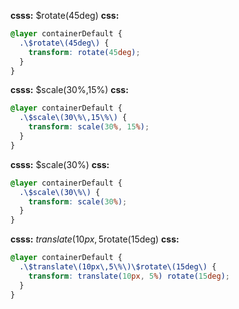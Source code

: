 **csss:** $rotate(45deg)
**css:**
```css
@layer containerDefault {
  .\$rotate\(45deg\) {
    transform: rotate(45deg);
  }
}
```

**csss:** $scale(30%,15%)
**css:**
```css
@layer containerDefault {
  .\$scale\(30\%\,15\%\) {
    transform: scale(30%, 15%);
  }
}
```

**csss:** $scale(30%)
**css:**
```css
@layer containerDefault {
  .\$scale\(30\%\) {
    transform: scale(30%);
  }
}
```

**csss:** $translate(10px,5%)$rotate(15deg)
**css:**
```css
@layer containerDefault {
  .\$translate\(10px\,5\%\)\$rotate\(15deg\) {
    transform: translate(10px, 5%) rotate(15deg);
  }
}
```